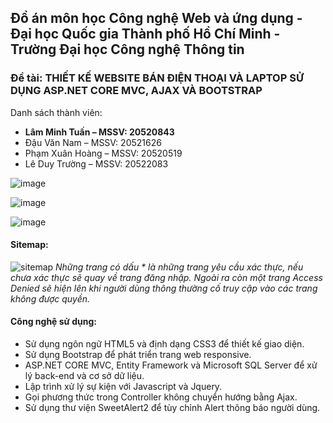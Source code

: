 ## Đồ án môn học Công nghệ Web và ứng dụng - Đại học Quốc gia Thành phố Hồ Chí Minh - Trường Đại học Công nghệ Thông tin
### Đề tài: THIẾT KẾ WEBSITE BÁN ĐIỆN THOẠI VÀ LAPTOP SỬ DỤNG ASP.NET CORE MVC, AJAX VÀ BOOTSTRAP
Danh sách thành viên:
<ul>
 <li><b>Lâm Minh Tuấn – MSSV: 20520843</b></li>
<li>Đậu Văn Nam – MSSV: 20521626</li>
<li>Phạm Xuân Hoàng – MSSV: 20520519</li>
<li>Lê Duy Trường – MSSV: 20522083</li>
 </ul>
 
 ![image](https://user-images.githubusercontent.com/79350128/235312316-f868f024-91e0-4ec6-900e-23c24c2391ee.png)

![image](https://user-images.githubusercontent.com/79350128/235312362-271b479d-68e6-441a-ab68-c822eae26369.png)


![image](https://user-images.githubusercontent.com/79350128/235312339-c4e20801-5b03-4c69-88ea-aa689e0fccd6.png)

 
#### Sitemap:
  ![sitemap](https://user-images.githubusercontent.com/79350128/235311094-2cdc7c00-a0a9-4d8a-a2ed-cafa52ff46d8.png)
<i>Những trang có dấu * là những trang yêu cầu xác thực, nếu chưa xác thực sẽ quay về trang
đăng nhập. Ngoài ra còn một trang Access Denied sẽ hiện lên khi người dùng thông thường cố
truy cập vào các trang không được quyền.</i>
#### Công nghệ sử dụng:
<ul>
 <li>Sử dụng ngôn ngữ HTML5 và định dạng CSS3 để thiết kế giao diện.</li>
 <li>Sử dụng Bootstrap để phát triển trang web responsive.</li>
 <li>ASP.NET CORE MVC, Entity Framework và Microsoft SQL Server để xử lý back-end và cơ sở dữ liệu.</li>
 <li>Lập trình xử lý sự kiện với Javascript và Jquery.</li>
 <li>Gọi phương thức trong Controller không chuyển hướng bằng Ajax.</li>
 <li>Sử dụng thư viện SweetAlert2 để tùy chỉnh Alert thông báo người dùng.</li>
</ul>
